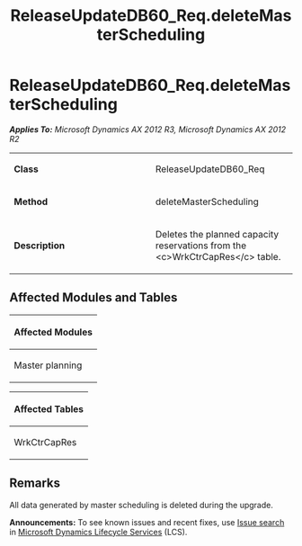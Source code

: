 ﻿---
title: ReleaseUpdateDB60_Req.deleteMasterScheduling
TOCTitle: ReleaseUpdateDB60_Req.deleteMasterScheduling
ms:assetid: ce1e4330-1b57-98d9-0bf8-28a39c8b8b3a
ms:mtpsurl: https://msdn.microsoft.com/en-us/library/JJ719747(v=AX.60)
ms:contentKeyID: 49711313
ms.date: 05/18/2015
mtps_version: v=AX.60
---

# ReleaseUpdateDB60\_Req.deleteMasterScheduling 


_**Applies To:** Microsoft Dynamics AX 2012 R3, Microsoft Dynamics AX 2012 R2_

<table>
<colgroup>
<col style="width: 50%" />
<col style="width: 50%" />
</colgroup>
<tbody>
<tr class="odd">
<td><p><strong>Class</strong></p></td>
<td><p>ReleaseUpdateDB60_Req</p></td>
</tr>
<tr class="even">
<td><p><strong>Method</strong></p></td>
<td><p>deleteMasterScheduling</p></td>
</tr>
<tr class="odd">
<td><p><strong>Description</strong></p></td>
<td><p>Deletes the planned capacity reservations from the &lt;c&gt;WrkCtrCapRes&lt;/c&gt; table.</p></td>
</tr>
</tbody>
</table>


## Affected Modules and Tables

<table>
<colgroup>
<col style="width: 100%" />
</colgroup>
<thead>
<tr class="header">
<th><p>Affected Modules</p></th>
</tr>
</thead>
<tbody>
<tr class="odd">
<td><p>Master planning</p></td>
</tr>
</tbody>
</table>


<table>
<colgroup>
<col style="width: 100%" />
</colgroup>
<thead>
<tr class="header">
<th><p>Affected Tables</p></th>
</tr>
</thead>
<tbody>
<tr class="odd">
<td><p>WrkCtrCapRes</p></td>
</tr>
</tbody>
</table>


## Remarks

All data generated by master scheduling is deleted during the upgrade.

  
**Announcements:** To see known issues and recent fixes, use [Issue search](http://go.microsoft.com/fwlink/?linkid=389258) in [Microsoft Dynamics Lifecycle Services](http://go.microsoft.com/fwlink/?linkid=306505) (LCS).

